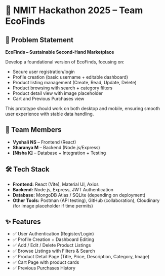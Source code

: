 # 🚀 NMIT Hackathon 2025 – Team EcoFinds

## 📌 Problem Statement
**EcoFinds – Sustainable Second-Hand Marketplace**  

Develop a foundational version of EcoFinds, focusing on:  
- Secure user registration/login  
- Profile creation (basic username + editable dashboard)  
- Product listing management (Create, Read, Update, Delete)  
- Product browsing with search + category filters  
- Product detail view with image placeholder  
- Cart and Previous Purchases view  

This prototype should work on both desktop and mobile, ensuring smooth user experience with stable data handling.

## 👥 Team Members
- **Vyshali NS** – Frontend (React)  
- **Sharanya M** – Backend (Node.js/Express)  
- **[Nisha K]** – Database + Integration + Testing  

## 🛠️ Tech Stack
- **Frontend:** React (Vite), Material UI, Axios  
- **Backend:** Node.js, Express, JWT Authentication  
- **Database:** MongoDB Atlas / SQLite (depending on deployment)  
- **Other Tools:** Postman (API testing), GitHub (collaboration), Cloudinary (for image placeholder if time permits)  

## ✨ Features
- ✅ User Authentication (Register/Login)  
- ✅ Profile Creation + Dashboard Editing  
- ✅ Add / Edit / Delete Product Listings  
- ✅ Browse Listings with Filters & Search  
- ✅ Product Detail Page (Title, Price, Description, Category, Image)  
- ✅ Cart Page with product cards  
- ✅ Previous Purchases History  
